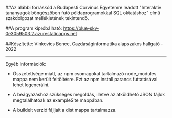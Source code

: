 ##Az alábbi forráskód a Budapesti Corvinus Egyetemre leadott "Interaktív tananyagok böngészőben futó példaprogramokkal SQL oktatáshoz" című szakdolgozat mellékletének tekintendő.

##A program kipróbálható: https://blue-sky-0e3059503.2.azurestaticapps.net

##Készítette: Vinkovics Bence, Gazdaságinformatika alapszakos hallgató - 2022

---

Egyéb információk:

- Összetettsége miatt, az npm csomagokat tartalmazó node_modules mappa nem került feltöltésre. Ezt az npm install parancs futtatásával lehet legenerálni.

- A beágyazáshoz szükséges megoldás, illetve az átküldhető JSON fájlok megtalálhatóak az exampleSite mappában.

- A buildelt verzió fájljait a dist mappa tartalmazza.